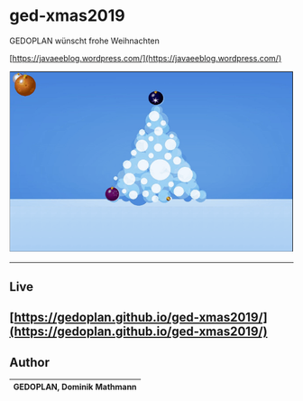 # ged-xmas2019

GEDOPLAN wünscht frohe Weihnachten

[https://javaeeblog.wordpress.com/](https://javaeeblog.wordpress.com/)

![Demo](/src/assets/animation.gif)

---

## Live

[https://gedoplan.github.io/ged-xmas2019/](https://gedoplan.github.io/ged-xmas2019/)
---

## Author

| GEDOPLAN, **Dominik Mathmann** |
| :----------------------------: |

